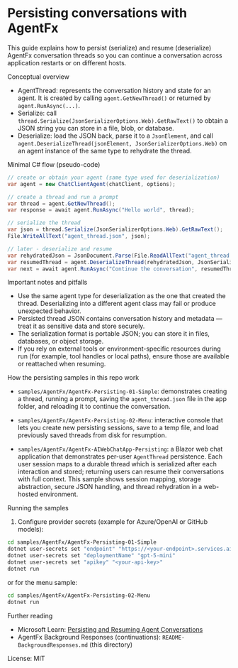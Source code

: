 # Persisting conversations with AgentFx

This guide explains how to persist (serialize) and resume (deserialize) AgentFx conversation threads so you can continue a conversation across application restarts or on different hosts.

Conceptual overview

- AgentThread: represents the conversation history and state for an agent. It is created by calling `agent.GetNewThread()` or returned by `agent.RunAsync(...)`.
- Serialize: call `thread.Serialize(JsonSerializerOptions.Web).GetRawText()` to obtain a JSON string you can store in a file, blob, or database.
- Deserialize: load the JSON back, parse it to a `JsonElement`, and call `agent.DeserializeThread(jsonElement, JsonSerializerOptions.Web)` on an agent instance of the same type to rehydrate the thread.

Minimal C# flow (pseudo-code)

```csharp
// create or obtain your agent (same type used for deserialization)
var agent = new ChatClientAgent(chatClient, options);

// create a thread and run a prompt
var thread = agent.GetNewThread();
var response = await agent.RunAsync("Hello world", thread);

// serialize the thread
var json = thread.Serialize(JsonSerializerOptions.Web).GetRawText();
File.WriteAllText("agent_thread.json", json);

// later - deserialize and resume
var rehydratedJson = JsonDocument.Parse(File.ReadAllText("agent_thread.json")).RootElement;
var resumedThread = agent.DeserializeThread(rehydratedJson, JsonSerializerOptions.Web);
var next = await agent.RunAsync("Continue the conversation", resumedThread);
```

Important notes and pitfalls

- Use the same agent type for deserialization as the one that created the thread. Deserializing into a different agent class may fail or produce unexpected behavior.
- Persisted thread JSON contains conversation history and metadata — treat it as sensitive data and store securely.
- The serialization format is portable JSON; you can store it in files, databases, or object storage.
- If you rely on external tools or environment-specific resources during run (for example, tool handles or local paths), ensure those are available or reattached when resuming.

How the persisting samples in this repo work

- `samples/AgentFx/AgentFx-Persisting-01-Simple`: demonstrates creating a thread, running a prompt, saving the `agent_thread.json` file in the app folder, and reloading it to continue the conversation.
- `samples/AgentFx/AgentFx-Persisting-02-Menu`: interactive console that lets you create new persisting sessions, save to a temp file, and load previously saved threads from disk for resumption.

- `samples/AgentFx/AgentFx-AIWebChatApp-Persisting`: a Blazor web chat application that demonstrates per-user `AgentThread` persistence. Each user session maps to a durable thread which is serialized after each interaction and stored; returning users can resume their conversations with full context. This sample shows session mapping, storage abstraction, secure JSON handling, and thread rehydration in a web-hosted environment.

Running the samples

1. Configure provider secrets (example for Azure/OpenAI or GitHub models):

```bash
cd samples/AgentFx/AgentFx-Persisting-01-Simple
dotnet user-secrets set "endpoint" "https://<your-endpoint>.services.ai.azure.com/"
dotnet user-secrets set "deploymentName" "gpt-5-mini"
dotnet user-secrets set "apikey" "<your-api-key>"
dotnet run
```

or for the menu sample:

```bash
cd samples/AgentFx/AgentFx-Persisting-02-Menu
dotnet run
```

Further reading

- Microsoft Learn: [Persisting and Resuming Agent Conversations](https://learn.microsoft.com/agent-framework/tutorials/agents/persisted-conversation?pivots=programming-language-csharp)
- AgentFx Background Responses (continuations): `README-BackgroundResponses.md` (this directory)

License: MIT
